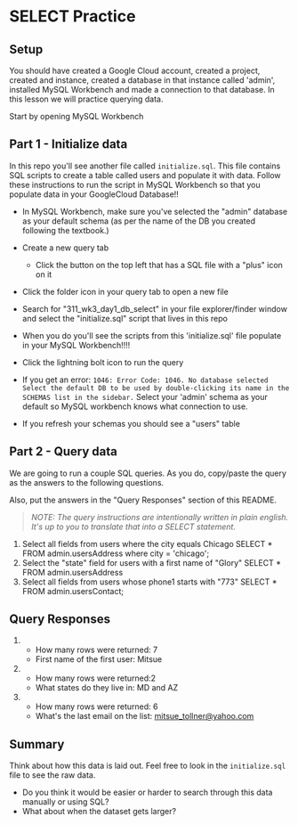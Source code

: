 # SELECT Practice

## Setup

You should have created a Google Cloud account, created a project, created and instance, created a database in that instance called 'admin', installed MySQL Workbench and made a connection to that database. In this lesson we will practice querying data.

Start by opening MySQL Workbench

## Part 1 - Initialize data

In this repo you'll see another file called `initialize.sql`. This file contains SQL scripts to create a table called users and populate it with data. Follow these instructions to run the script in MySQL Workbench so that you populate data in your GoogleCloud Database!!

- In MySQL Workbench, make sure you've selected the "admin" database as your default schema (as per the name of the DB you created following the textbook.)

- Create a new query tab

  - Click the button on the top left that has a SQL file with a "plus" icon on it

- Click the folder icon in your query tab to open a new file

- Search for "311_wk3_day1_db_select" in your file explorer/finder window and select the "initialize.sql" script that lives in this repo

- When you do you'll see the scripts from this 'initialize.sql' file populate in your MySQL Workbench!!!!

- Click the lightning bolt icon to run the query

- If you get an error: `1046: Error Code: 1046. No database selected Select the default DB to be used by double-clicking its name in the SCHEMAS list in the sidebar.` Select your 'admin' schema as your default so MySQL workbench knows what connection to use.

- If you refresh your schemas you should see a "users" table

## Part 2 - Query data

We are going to run a couple SQL queries. As you do, copy/paste the query as the answers to the following questions.

Also, put the answers in the "Query Responses" section of this README.

> _NOTE: The query instructions are intentionally written in plain english. It's up to you to translate that into a SELECT statement._

1. Select all fields from users where the city equals Chicago
   SELECT \* FROM admin.usersAddress where city = 'chicago';
2. Select the "state" field for users with a first name of "Glory"
   SELECT \* FROM admin.usersAddress
3. Select all fields from users whose phone1 starts with "773"
   SELECT \* FROM admin.usersContact;

## Query Responses

1.  - How many rows were returned: 7
    - First name of the first user: Mitsue

2.  - How many rows were returned:2
    - What states do they live in: MD and AZ

3.  - How many rows were returned: 6
    - What's the last email on the list: mitsue_tollner@yahoo.com

## Summary

Think about how this data is laid out. Feel free to look in the `initialize.sql` file to see the raw data.

- Do you think it would be easier or harder to search through this data manually or using SQL?
- What about when the dataset gets larger?

